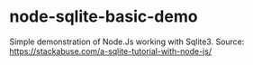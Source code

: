 # node-sqlite-basic-demo
Simple demonstration of Node.Js working with Sqlite3. Source: https://stackabuse.com/a-sqlite-tutorial-with-node-js/
